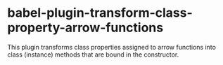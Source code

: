 # babel-plugin-transform-class-property-arrow-functions

This plugin transforms class properties assigned to arrow functions into class (instance) methods that are bound in the constructor.
